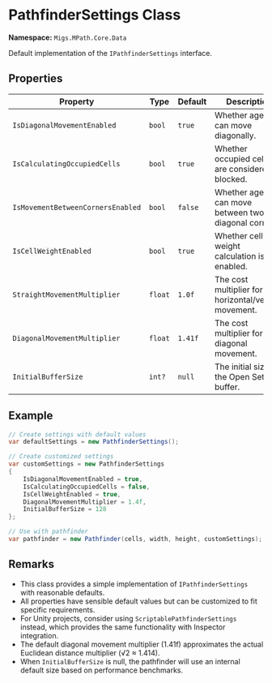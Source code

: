 # PathfinderSettings Class

**Namespace:** `Migs.MPath.Core.Data`

Default implementation of the `IPathfinderSettings` interface.

## Properties

| Property | Type | Default | Description |
|----------|------|---------|-------------|
| `IsDiagonalMovementEnabled` | `bool` | `true` | Whether agents can move diagonally. |
| `IsCalculatingOccupiedCells` | `bool` | `true` | Whether occupied cells are considered as blocked. |
| `IsMovementBetweenCornersEnabled` | `bool` | `false` | Whether agents can move between two diagonal corners. |
| `IsCellWeightEnabled` | `bool` | `true` | Whether cell weight calculation is enabled. |
| `StraightMovementMultiplier` | `float` | `1.0f` | The cost multiplier for horizontal/vertical movement. |
| `DiagonalMovementMultiplier` | `float` | `1.41f` | The cost multiplier for diagonal movement. |
| `InitialBufferSize` | `int?` | `null` | The initial size of the Open Set buffer. |

## Example

```csharp
// Create settings with default values
var defaultSettings = new PathfinderSettings();

// Create customized settings
var customSettings = new PathfinderSettings
{
    IsDiagonalMovementEnabled = true,
    IsCalculatingOccupiedCells = false,
    IsCellWeightEnabled = true,
    DiagonalMovementMultiplier = 1.4f,
    InitialBufferSize = 128
};

// Use with pathfinder
var pathfinder = new Pathfinder(cells, width, height, customSettings);
```

## Remarks

- This class provides a simple implementation of `IPathfinderSettings` with reasonable defaults.
- All properties have sensible default values but can be customized to fit specific requirements.
- For Unity projects, consider using `ScriptablePathfinderSettings` instead, which provides the same functionality with Inspector integration.
- The default diagonal movement multiplier (1.41f) approximates the actual Euclidean distance multiplier (√2 ≈ 1.414).
- When `InitialBufferSize` is null, the pathfinder will use an internal default size based on performance benchmarks. 